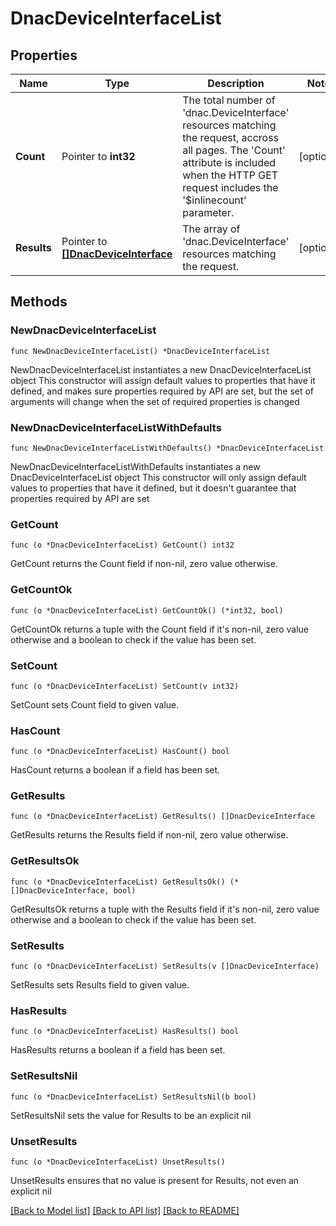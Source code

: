 # DnacDeviceInterfaceList

## Properties

Name | Type | Description | Notes
------------ | ------------- | ------------- | -------------
**Count** | Pointer to **int32** | The total number of &#39;dnac.DeviceInterface&#39; resources matching the request, accross all pages. The &#39;Count&#39; attribute is included when the HTTP GET request includes the &#39;$inlinecount&#39; parameter. | [optional] 
**Results** | Pointer to [**[]DnacDeviceInterface**](DnacDeviceInterface.md) | The array of &#39;dnac.DeviceInterface&#39; resources matching the request. | [optional] 

## Methods

### NewDnacDeviceInterfaceList

`func NewDnacDeviceInterfaceList() *DnacDeviceInterfaceList`

NewDnacDeviceInterfaceList instantiates a new DnacDeviceInterfaceList object
This constructor will assign default values to properties that have it defined,
and makes sure properties required by API are set, but the set of arguments
will change when the set of required properties is changed

### NewDnacDeviceInterfaceListWithDefaults

`func NewDnacDeviceInterfaceListWithDefaults() *DnacDeviceInterfaceList`

NewDnacDeviceInterfaceListWithDefaults instantiates a new DnacDeviceInterfaceList object
This constructor will only assign default values to properties that have it defined,
but it doesn't guarantee that properties required by API are set

### GetCount

`func (o *DnacDeviceInterfaceList) GetCount() int32`

GetCount returns the Count field if non-nil, zero value otherwise.

### GetCountOk

`func (o *DnacDeviceInterfaceList) GetCountOk() (*int32, bool)`

GetCountOk returns a tuple with the Count field if it's non-nil, zero value otherwise
and a boolean to check if the value has been set.

### SetCount

`func (o *DnacDeviceInterfaceList) SetCount(v int32)`

SetCount sets Count field to given value.

### HasCount

`func (o *DnacDeviceInterfaceList) HasCount() bool`

HasCount returns a boolean if a field has been set.

### GetResults

`func (o *DnacDeviceInterfaceList) GetResults() []DnacDeviceInterface`

GetResults returns the Results field if non-nil, zero value otherwise.

### GetResultsOk

`func (o *DnacDeviceInterfaceList) GetResultsOk() (*[]DnacDeviceInterface, bool)`

GetResultsOk returns a tuple with the Results field if it's non-nil, zero value otherwise
and a boolean to check if the value has been set.

### SetResults

`func (o *DnacDeviceInterfaceList) SetResults(v []DnacDeviceInterface)`

SetResults sets Results field to given value.

### HasResults

`func (o *DnacDeviceInterfaceList) HasResults() bool`

HasResults returns a boolean if a field has been set.

### SetResultsNil

`func (o *DnacDeviceInterfaceList) SetResultsNil(b bool)`

 SetResultsNil sets the value for Results to be an explicit nil

### UnsetResults
`func (o *DnacDeviceInterfaceList) UnsetResults()`

UnsetResults ensures that no value is present for Results, not even an explicit nil

[[Back to Model list]](../README.md#documentation-for-models) [[Back to API list]](../README.md#documentation-for-api-endpoints) [[Back to README]](../README.md)


